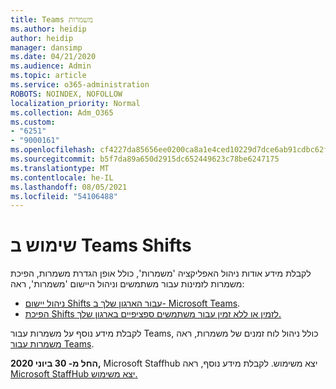 ```yaml
---
title: Teams משמרות
ms.author: heidip
author: heidip
manager: dansimp
ms.date: 04/21/2020
ms.audience: Admin
ms.topic: article
ms.service: o365-administration
ROBOTS: NOINDEX, NOFOLLOW
localization_priority: Normal
ms.collection: Adm_O365
ms.custom:
- "6251"
- "9000161"
ms.openlocfilehash: cf4227da85656ee0200ca8a1e4ced10229d7dce6ab91cdbc62f63a41c899c80d
ms.sourcegitcommit: b5f7da89a650d2915dc652449623c78be6247175
ms.translationtype: MT
ms.contentlocale: he-IL
ms.lasthandoff: 08/05/2021
ms.locfileid: "54106488"
---
```

# <a name="using-teams-shifts"></a>שימוש ב Teams Shifts

לקבלת מידע אודות ניהול האפליקציה 'משמרות', כולל אופן הגדרת משמרות, הפיכת משמרות לזמינות עבור משתמשים וניהול היישום 'משמרות', ראה:
 
- [ניהול יישום Shifts עבור הארגון שלך ב- Microsoft Teams](https://docs.microsoft.com/microsoftteams/expand-teams-across-your-org/shifts/manage-the-shifts-app-for-your-organization-in-teams#set-up-shifts).
- [הפיכת Shifts לזמין או ללא זמין עבור משתמשים ספציפיים בארגון שלך.](https://docs.microsoft.com/microsoftteams/expand-teams-across-your-org/shifts/manage-the-shifts-app-for-your-organization-in-teams#enable-or-disable-shifts-for-specific-users-in-your-organization)

לקבלת מידע נוסף על משמרות עבור Teams, כולל ניהול לוח זמנים של משמרות, ראה [משמרות עבור Teams](https://docs.microsoft.com/microsoftteams/expand-teams-across-your-org/shifts-for-teams-landing-page).

**החל מ- 30 ביוני 2020,** Microsoft Staffhub יצא משימוש. לקבלת מידע נוסף, ראה [Microsoft StaffHub יצא משימוש.](https://docs.microsoft.com/MicrosoftTeams/expand-teams-across-your-org/shifts/microsoft-staffhub-to-be-retired)

